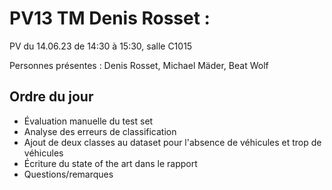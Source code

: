 # PV13 TM Denis Rosset :
PV du 14.06.23 de 14:30 à 15:30, salle C1015

Personnes présentes : Denis Rosset, Michael Mäder, Beat Wolf

## Ordre du jour
- Évaluation manuelle du test set
- Analyse des erreurs de classification
- Ajout de deux classes au dataset pour l'absence de véhicules et trop de véhicules
- Écriture du state of the art dans le rapport
- Questions/remarques 

